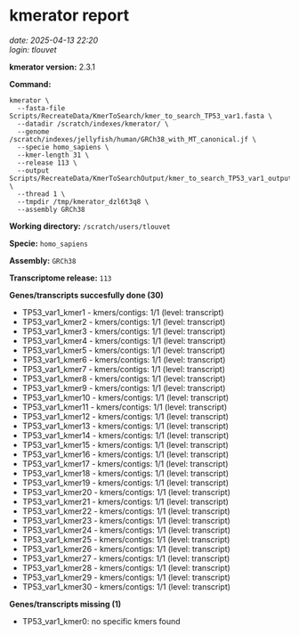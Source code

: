 # kmerator report
*date: 2025-04-13 22:20*  
*login: tlouvet*

**kmerator version:** 2.3.1

**Command:**

```
kmerator \
  --fasta-file Scripts/RecreateData/KmerToSearch/kmer_to_search_TP53_var1.fasta \
  --datadir /scratch/indexes/kmerator/ \
  --genome /scratch/indexes/jellyfish/human/GRCh38_with_MT_canonical.jf \
  --specie homo_sapiens \
  --kmer-length 31 \
  --release 113 \
  --output Scripts/RecreateData/KmerToSearchOutput/kmer_to_search_TP53_var1_output \
  --thread 1 \
  --tmpdir /tmp/kmerator_dzl6t3q8 \
  --assembly GRCh38
```

**Working directory:** `/scratch/users/tlouvet`

**Specie:** `homo_sapiens`

**Assembly:** `GRCh38`

**Transcriptome release:** `113`

**Genes/transcripts succesfully done (30)**

- TP53_var1_kmer1 - kmers/contigs: 1/1 (level: transcript)
- TP53_var1_kmer2 - kmers/contigs: 1/1 (level: transcript)
- TP53_var1_kmer3 - kmers/contigs: 1/1 (level: transcript)
- TP53_var1_kmer4 - kmers/contigs: 1/1 (level: transcript)
- TP53_var1_kmer5 - kmers/contigs: 1/1 (level: transcript)
- TP53_var1_kmer6 - kmers/contigs: 1/1 (level: transcript)
- TP53_var1_kmer7 - kmers/contigs: 1/1 (level: transcript)
- TP53_var1_kmer8 - kmers/contigs: 1/1 (level: transcript)
- TP53_var1_kmer9 - kmers/contigs: 1/1 (level: transcript)
- TP53_var1_kmer10 - kmers/contigs: 1/1 (level: transcript)
- TP53_var1_kmer11 - kmers/contigs: 1/1 (level: transcript)
- TP53_var1_kmer12 - kmers/contigs: 1/1 (level: transcript)
- TP53_var1_kmer13 - kmers/contigs: 1/1 (level: transcript)
- TP53_var1_kmer14 - kmers/contigs: 1/1 (level: transcript)
- TP53_var1_kmer15 - kmers/contigs: 1/1 (level: transcript)
- TP53_var1_kmer16 - kmers/contigs: 1/1 (level: transcript)
- TP53_var1_kmer17 - kmers/contigs: 1/1 (level: transcript)
- TP53_var1_kmer18 - kmers/contigs: 1/1 (level: transcript)
- TP53_var1_kmer19 - kmers/contigs: 1/1 (level: transcript)
- TP53_var1_kmer20 - kmers/contigs: 1/1 (level: transcript)
- TP53_var1_kmer21 - kmers/contigs: 1/1 (level: transcript)
- TP53_var1_kmer22 - kmers/contigs: 1/1 (level: transcript)
- TP53_var1_kmer23 - kmers/contigs: 1/1 (level: transcript)
- TP53_var1_kmer24 - kmers/contigs: 1/1 (level: transcript)
- TP53_var1_kmer25 - kmers/contigs: 1/1 (level: transcript)
- TP53_var1_kmer26 - kmers/contigs: 1/1 (level: transcript)
- TP53_var1_kmer27 - kmers/contigs: 1/1 (level: transcript)
- TP53_var1_kmer28 - kmers/contigs: 1/1 (level: transcript)
- TP53_var1_kmer29 - kmers/contigs: 1/1 (level: transcript)
- TP53_var1_kmer30 - kmers/contigs: 1/1 (level: transcript)


**Genes/transcripts missing (1)**

- TP53_var1_kmer0: no specific kmers found
